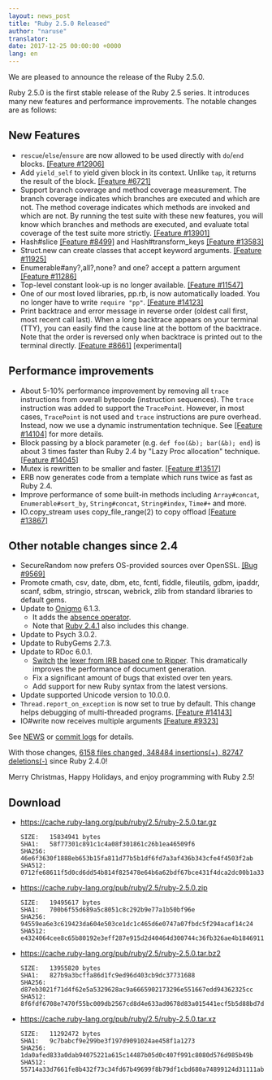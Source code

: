 ```yaml
---
layout: news_post
title: "Ruby 2.5.0 Released"
author: "naruse"
translator:
date: 2017-12-25 00:00:00 +0000
lang: en
---
```


We are pleased to announce the release of the Ruby 2.5.0.

Ruby 2.5.0 is the first stable release of the Ruby 2.5 series. It introduces many new features and performance improvements. The notable changes are as follows:

## New Features
- `rescue`/`else`/`ensure` are now allowed to be used directly with `do`/`end` blocks. [&#x5b;Feature #12906&#x5d;](https://bugs.ruby-lang.org/issues/12906)
- Add `yield_self` to yield given block in its context. Unlike `tap`, it returns the result of the block. [&#x5b;Feature #6721&#x5d;](https://bugs.ruby-lang.org/issues/6721)
- Support branch coverage and method coverage measurement.
  The branch coverage indicates which branches are executed and which are not. The method coverage indicates which methods are invoked and which are not. By running the test suite with these new features, you will know which branches and methods are executed, and evaluate total coverage of the test suite more strictly. [&#x5b;Feature #13901&#x5d;](https://bugs.ruby-lang.org/issues/13901)
- Hash#slice [&#x5b;Feature #8499&#x5d;](https://bugs.ruby-lang.org/issues/8499) and Hash#transform_keys [&#x5b;Feature #13583&#x5d;](https://bugs.ruby-lang.org/issues/13583)
- Struct.new can create classes that accept keyword arguments. [&#x5b;Feature #11925&#x5d;](https://bugs.ruby-lang.org/issues/11925)
- Enumerable#any?,all?,none? and one? accept a pattern argument [&#x5b;Feature #11286&#x5d;](https://bugs.ruby-lang.org/issues/11286)
- Top-level constant look-up is no longer available. [&#x5b;Feature #11547&#x5d;](https://bugs.ruby-lang.org/issues/11547)
- One of our most loved libraries, pp.rb, is now automatically loaded.  You no longer have to write `require "pp"`. [&#x5b;Feature #14123&#x5d;](https://bugs.ruby-lang.org/issues/14123)
- Print backtrace and error message in reverse order (oldest call first, most recent call last). When a long backtrace appears on your terminal (TTY), you can easily find the cause line at the bottom of the backtrace. Note that the order is reversed only when backtrace is printed out to the terminal directly. [&#x5b;Feature #8661&#x5d;](https://bugs.ruby-lang.org/issues/8661) [experimental]
## Performance improvements
- About 5-10% performance improvement by removing all `trace` instructions from overall bytecode (instruction sequences).
  The `trace` instruction was added to support the `TracePoint`. However, in most cases, `TracePoint` is not used and `trace` instructions are pure overhead. Instead, now we use a dynamic instrumentation technique. See [&#x5b;Feature #14104&#x5d;](https://bugs.ruby-lang.org/issues/14104) for more details.
- Block passing by a block parameter (e.g. `def foo(&b); bar(&b); end`) is about 3 times faster than Ruby 2.4 by "Lazy Proc allocation" technique. [&#x5b;Feature #14045&#x5d;](https://bugs.ruby-lang.org/issues/14045)
- Mutex is rewritten to be smaller and faster. [&#x5b;Feature #13517&#x5d;](https://bugs.ruby-lang.org/issues/13517)
- ERB now generates code from a template which runs twice as fast as Ruby 2.4.
- Improve performance of some built-in methods including `Array#concat`, `Enumerable#sort_by`, `String#concat`, `String#index`, `Time#+` and more.
- IO.copy_stream uses copy_file_range(2) to copy offload [&#x5b;Feature #13867&#x5d;](https://bugs.ruby-lang.org/issues/13867)

## Other notable changes since 2.4
- SecureRandom now prefers OS-provided sources over OpenSSL. [&#x5b;Bug #9569&#x5d;](https://bugs.ruby-lang.org/issues/9569)
- Promote cmath, csv, date, dbm, etc, fcntl, fiddle, fileutils, gdbm, ipaddr, scanf, sdbm, stringio, strscan, webrick, zlib from standard libraries to default gems.
- Update to [Onigmo](https://github.com/k-takata/Onigmo/) 6.1.3.
  - It adds the [absence operator](https://github.com/k-takata/Onigmo/issues/87).
  - Note that [Ruby 2.4.1](https://www.ruby-lang.org/en/news/2017/03/22/ruby-2-4-1-released/) also includes this change.
- Update to Psych 3.0.2.
- Update to RubyGems 2.7.3.
- Update to RDoc 6.0.1.
  - [Switch](https://github.com/ruby/rdoc/pull/512) [](https://github.com/ruby/rdoc/pull/512)[the](https://github.com/ruby/rdoc/pull/512) [lexer from IRB based one to Ripper](https://github.com/ruby/rdoc/pull/512). This dramatically improves the performance of document generation.
  - Fix a significant amount of bugs that existed over ten years.
  - Add support for new Ruby syntax from the latest versions.
- Update supported Unicode version to 10.0.0.
- `Thread.report_on_exception` is now set to true by default. This change helps debugging of multi-threaded programs. [&#x5b;Feature #14143&#x5d;](https://bugs.ruby-lang.org/issues/14143)
- IO#write now receives multiple arguments [&#x5b;Feature #9323&#x5d;](https://bugs.ruby-lang.org/issues/9323)

See [NEWS](https://github.com/ruby/ruby/blob/v2_5_0/NEWS) or [commit logs](https://github.com/ruby/ruby/compare/v2_4_0...v2_5_0) for details.

With those changes,
[6158 files changed, 348484 insertions(+), 82747 deletions(-)](https://github.com/ruby/ruby/compare/v2_4_0...v2_5_0)
since Ruby 2.4.0!

Merry Christmas, Happy Holidays, and enjoy programming with Ruby 2.5!

## Download

* <https://cache.ruby-lang.org/pub/ruby/2.5/ruby-2.5.0.tar.gz>

      SIZE:   15834941 bytes
      SHA1:   58f77301c891c1c4a08f301861c26b1ea46509f6
      SHA256: 46e6f3630f1888eb653b15fa811d77b5b1df6fd7a3af436b343cfe4f4503f2ab
      SHA512: 0712fe68611f5d0cd6dd54b814f825478e64b6a62bdf67bce431f4dca2dc00b1a33f77bebfbcd0a151118a1152554ab457decde435b424aa1f004bc0aa40580d

* <https://cache.ruby-lang.org/pub/ruby/2.5/ruby-2.5.0.zip>

      SIZE:   19495617 bytes
      SHA1:   700b6f55d689a5c8051c8c292b9e77a1b50bf96e
      SHA256: 94559ea6e3c619423da604e503ce1dc1c465d6e0747a07fbdc5f294acaf14c24
      SHA512: e4324064cee8c65b80192e3eff287e915d2d40464d300744c36fb326ae4b1846911400a99d4332192d8a217009d3a5209b43eb5e8bc0b739035bef89cc493e84

* <https://cache.ruby-lang.org/pub/ruby/2.5/ruby-2.5.0.tar.bz2>

      SIZE:   13955820 bytes
      SHA1:   827b9a3bcffa86d1fc9ed96d403cb9dc37731688
      SHA256: d87eb3021f71d4f62e5a5329628ac9a6665902173296e551667edd94362325cc
      SHA512: 8f6fdf6708e7470f55bc009db2567cd8d4e633ad0678d83a015441ecf5b5d88bd7da8fb8533a42157ff83b74d00b6dc617d39bbb17fc2c6c12287a1d8eaa0f2c

* <https://cache.ruby-lang.org/pub/ruby/2.5/ruby-2.5.0.tar.xz>

      SIZE:   11292472 bytes
      SHA1:   9c7babcf9e299be3f197d9091024ae458f1a1273
      SHA256: 1da0afed833a0dab94075221a615c14487b05d0c407f991c8080d576d985b49b
      SHA512: 55714a33d7661fe8b432f73c34fd67b49699f8b79df1cbd680a74899124d31111ab0f444677672aac1ba725820182940d485efb2db0bf2bc96737c5d40c54578
